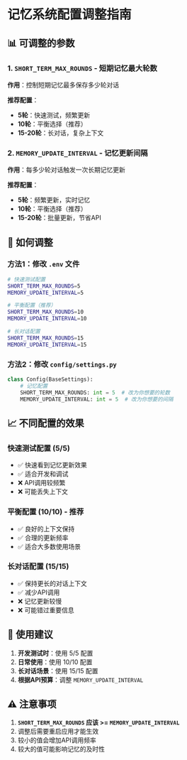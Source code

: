 # 记忆系统配置调整指南

## 📊 可调整的参数

### 1. `SHORT_TERM_MAX_ROUNDS` - 短期记忆最大轮数
**作用**：控制短期记忆最多保存多少轮对话

**推荐配置**：
- **5轮**：快速测试，频繁更新
- **10轮**：平衡选择（推荐）
- **15-20轮**：长对话，复杂上下文

### 2. `MEMORY_UPDATE_INTERVAL` - 记忆更新间隔
**作用**：每多少轮对话触发一次长期记忆更新

**推荐配置**：
- **5轮**：频繁更新，实时记忆
- **10轮**：平衡选择（推荐）
- **15-20轮**：批量更新，节省API

## 🔧 如何调整

### 方法1：修改 `.env` 文件
```bash
# 快速测试配置
SHORT_TERM_MAX_ROUNDS=5
MEMORY_UPDATE_INTERVAL=5

# 平衡配置（推荐）
SHORT_TERM_MAX_ROUNDS=10
MEMORY_UPDATE_INTERVAL=10

# 长对话配置
SHORT_TERM_MAX_ROUNDS=15
MEMORY_UPDATE_INTERVAL=15
```

### 方法2：修改 `config/settings.py`
```python
class Config(BaseSettings):
    # 记忆配置
    SHORT_TERM_MAX_ROUNDS: int = 5  # 改为你想要的轮数
    MEMORY_UPDATE_INTERVAL: int = 5  # 改为你想要的间隔
```

## 📈 不同配置的效果

### 快速测试配置 (5/5)
- ✅ 快速看到记忆更新效果
- ✅ 适合开发和调试
- ❌ API调用较频繁
- ❌ 可能丢失上下文

### 平衡配置 (10/10) - 推荐
- ✅ 良好的上下文保持
- ✅ 合理的更新频率
- ✅ 适合大多数使用场景

### 长对话配置 (15/15)
- ✅ 保持更长的对话上下文
- ✅ 减少API调用
- ❌ 记忆更新较慢
- ❌ 可能错过重要信息

## 🎯 使用建议

1. **开发测试时**：使用 5/5 配置
2. **日常使用**：使用 10/10 配置
3. **长对话场景**：使用 15/15 配置
4. **根据API预算**：调整 `MEMORY_UPDATE_INTERVAL`

## ⚠️ 注意事项

1. **`SHORT_TERM_MAX_ROUNDS` 应该 >= `MEMORY_UPDATE_INTERVAL`**
2. 调整后需要重启应用才能生效
3. 较小的值会增加API调用频率
4. 较大的值可能影响记忆的及时性
